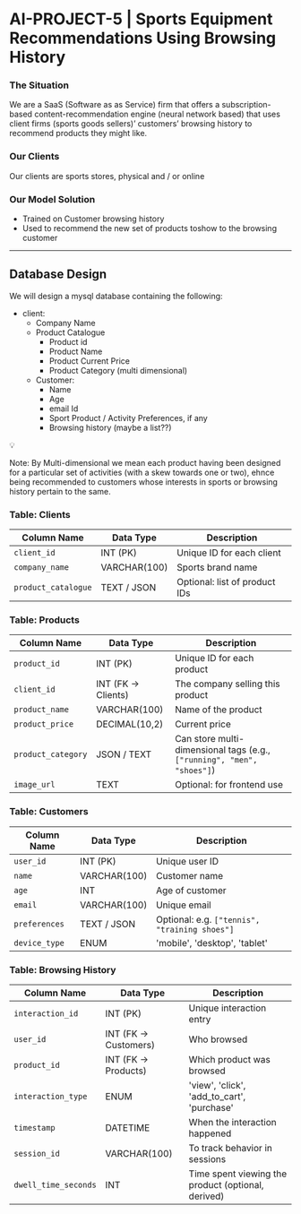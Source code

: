 # AI-PROJECT-5 | Sports Equipment Recommendations Using Browsing History

### The Situation

We are a SaaS (Software as as Service) firm that offers a subscription-based content-recommendation engine (neural network based) that uses client firms (sports goods sellers)’ customers’ browsing history to recommend products they might like.

### Our Clients

Our clients are sports stores, physical and / or online

### Our Model Solution

- Trained on Customer browsing history
- Used to recommend the new set of products toshow to the browsing customer

---

## Database Design

We will design a mysql database containing the following:

- client:
    - Company Name
    - Product Catalogue
        - Product id
        - Product Name
        - Product Current Price
        - Product Category (multi dimensional)
    - Customer:
        - Name
        - Age
        - email Id
        - Sport Product / Activity Preferences, if any
        - Browsing history (maybe a list??)

<aside>
💡

Note: By Multi-dimensional we mean each product having been designed for a particular set of activities (with a skew towards one or two), ehnce being recommended to customers whose interests in sports or browsing history pertain to the same.

</aside>

### Table: Clients

| Column Name | Data Type | Description |
| --- | --- | --- |
| `client_id` | INT (PK) | Unique ID for each client |
| `company_name` | VARCHAR(100) | Sports brand name |
| `product_catalogue` | TEXT / JSON | Optional: list of product IDs |

### Table: Products

| Column Name | Data Type | Description |
| --- | --- | --- |
| `product_id` | INT (PK) | Unique ID for each product |
| `client_id` | INT (FK → Clients) | The company selling this product |
| `product_name` | VARCHAR(100) | Name of the product |
| `product_price` | DECIMAL(10,2) | Current price |
| `product_category` | JSON / TEXT | Can store multi-dimensional tags (e.g., `["running", "men", "shoes"]`) |
| `image_url` | TEXT | Optional: for frontend use |


### Table: Customers

| Column Name | Data Type | Description |
| --- | --- | --- |
| `user_id` | INT (PK) | Unique user ID |
| `name` | VARCHAR(100) | Customer name |
| `age` | INT | Age of customer |
| `email` | VARCHAR(100) | Unique email |
| `preferences` | TEXT / JSON | Optional: e.g. `["tennis", "training shoes"]` |
| `device_type` | ENUM | 'mobile', 'desktop', 'tablet' |

### Table: Browsing History
| Column Name | Data Type | Description |
| --- | --- | --- |
| `interaction_id` | INT (PK) | Unique interaction entry |
| `user_id` | INT (FK → Customers) | Who browsed |
| `product_id` | INT (FK → Products) | Which product was browsed |
| `interaction_type` | ENUM | 'view', 'click', 'add_to_cart', 'purchase' |
| `timestamp` | DATETIME | When the interaction happened |
| `session_id` | VARCHAR(100) | To track behavior in sessions |
| `dwell_time_seconds` | INT | Time spent viewing the product (optional, derived) |
